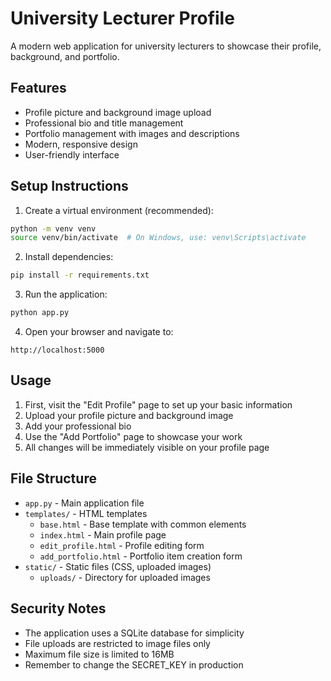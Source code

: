# University Lecturer Profile

A modern web application for university lecturers to showcase their profile, background, and portfolio.

## Features

- Profile picture and background image upload
- Professional bio and title management
- Portfolio management with images and descriptions
- Modern, responsive design
- User-friendly interface

## Setup Instructions

1. Create a virtual environment (recommended):
```bash
python -m venv venv
source venv/bin/activate  # On Windows, use: venv\Scripts\activate
```

2. Install dependencies:
```bash
pip install -r requirements.txt
```

3. Run the application:
```bash
python app.py
```

4. Open your browser and navigate to:
```
http://localhost:5000
```

## Usage

1. First, visit the "Edit Profile" page to set up your basic information
2. Upload your profile picture and background image
3. Add your professional bio
4. Use the "Add Portfolio" page to showcase your work
5. All changes will be immediately visible on your profile page

## File Structure

- `app.py` - Main application file
- `templates/` - HTML templates
  - `base.html` - Base template with common elements
  - `index.html` - Main profile page
  - `edit_profile.html` - Profile editing form
  - `add_portfolio.html` - Portfolio item creation form
- `static/` - Static files (CSS, uploaded images)
  - `uploads/` - Directory for uploaded images

## Security Notes

- The application uses a SQLite database for simplicity
- File uploads are restricted to image files only
- Maximum file size is limited to 16MB
- Remember to change the SECRET_KEY in production 